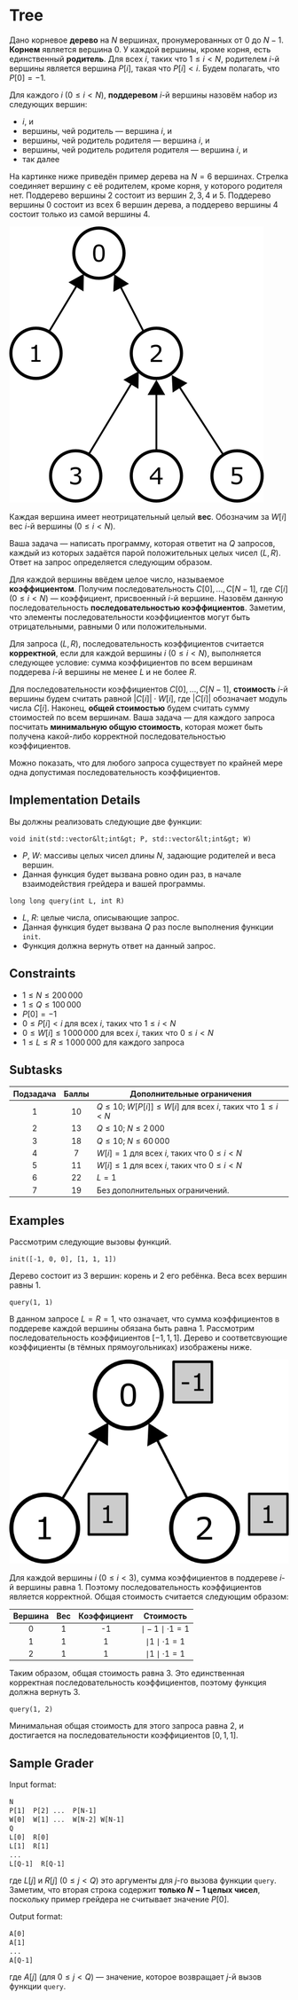 # Tree
Дано корневое **дерево** на $N$ вершинах, пронумерованных от $0$ до $N-1$. **Корнем** является вершина $0$. У каждой вершины, кроме корня, есть единственный **родитель**. Для всех $i$, таких что $1 \leq i < N$,
родителем $i$-й вершины является вершина $P[i]$, такая что $P[i] < i$.
Будем полагать, что $P[0] = -1$.

Для каждого $i$ ($0 \leq i < N$),
  **поддеревом** $i$-й вершины назовём набор из следующих вершин:
 * $i$, и
 * вершины, чей родитель — вершина $i$, и
 * вершины, чей родитель родителя — вершина $i$, и
 * вершины, чей родитель родителя родителя — вершина $i$, и
 * так далее
  
На картинке ниже приведён пример дерева на $N=6$ вершинах.
Стрелка соединяет вершину с её родителем, кроме корня, у которого родителя нет. Поддерево вершины $2$ состоит из вершин $2, 3, 4$ и $5$.
Поддерево вершины $0$ состоит из всех $6$ вершин дерева, а поддерево вершины $4$ состоит только из самой вершины $4$.

![](subtrees.png "150")

Каждая вершина имеет неотрицательный целый **вес**.
Обозначим за $W[i]$ вес $i$-й вершины ($0 \leq i < N$).

Ваша задача — написать программу, которая ответит на $Q$ запросов, каждый из которых задаётся парой положительных целых чисел $(L, R)$. Ответ на запрос определяется следующим образом.

Для каждой вершины ввёдем целое число, называемое **коэффициентом**. Получим последовательность $C[0], \ldots, C[N-1]$, где $C[i]$ ($0 \leq i < N$) — коэффициент, присвоенный $i$-й вершине. Назовём данную последовательность **последовательностью коэффициентов**. Заметим, что элементы последовательности коэффициентов могут быть отрицательными, равными $0$ или положительными.
 
 Для запроса $(L, R)$, последовательность коэффициентов считается **корректной**, если для каждой вершины $i$ ($0 \leq i < N$), выполняется следующее условие:
 сумма коэффициентов по всем вершинам поддерева $i$-й вершины не менее $L$ и не более $R$.
 
 Для последовательности коэффициентов $C[0], \ldots, C[N-1]$, **стоимость** $i$-й вершины будем считать равной $|C[i]| \cdot W[i]$, где $|C[i]|$ обозначает модуль числа $C[i]$. Наконец, **общей стоимостью** будем считать сумму стоимостей по всем вершинам. Ваша задача &mdash; для каждого запроса посчитать **минимальную общую стоимость**, которая может быть получена какой-либо корректной последовательностью коэффициентов.
 
Можно показать, что для любого запроса существует по крайней мере одна допустимая последовательность коэффициентов.

## Implementation Details

Вы должны реализовать следующие две функции:

```
void init(std::vector&lt;int&gt; P, std::vector&lt;int&gt; W)
```

* $P$, $W$: массивы целых чисел длины $N$, задающие родителей и веса вершин. 
* Данная функция будет вызвана ровно один раз, в начале взаимодействия грейдера и вашей программы.

```
long long query(int L, int R)
```
* $L$, $R$: целые числа, описывающие запрос.
* Данная функция будет вызвана $Q$ раз после выполнения функции `init`.
* Функция должна вернуть ответ на данный запрос.


## Constraints

* $1 \leq N \leq 200\,000$
* $1 \leq Q \leq 100\,000$
* $P[0] = -1$
* $0 \leq P[i] < i$ для всех $i$, таких что $1 \leq i < N$
* $0 \leq W[i] \leq 1\,000\,000$ для всех $i$, таких что $0 \leq i < N$
* $1 \leq L \leq R \leq 1\,000\,000$ для каждого запроса

## Subtasks

| Подзадача | Баллы  | Дополнительные ограничения |
| :-----: | :----: | ---------------------- |
|   1     |  $10$  | $Q \leq 10$; $W[P[i]] \leq W[i]$ для всех $i$, таких что $1 \leq i < N$
|   2     |  $13$  | $Q \leq 10$; $N \leq 2\,000$
|   3     |  $18$  | $Q \leq 10$; $N \leq 60\,000$
|   4     |  $7$   | $W[i] = 1$ для всех $i$, таких что $0 \leq i < N$
|   5     |  $11$  | $W[i] \leq 1$ для всех $i$, таких что $0 \leq i < N$
|   6     |  $22$  | $L = 1$
|   7     |  $19$  | Без дополнительных ограничений.



## Examples

Рассмотрим следующие вызовы функций.

```
init([-1, 0, 0], [1, 1, 1])
```

Дерево состоит из $3$ вершин: корень и $2$ его ребёнка.
Веса всех вершин равны $1$.

```
query(1, 1)
```

В данном запросе $L = R = 1$,
 что означает, что сумма коэффициентов в поддереве каждой вершины обязана быть равна $1$.
Рассмотрим последовательность коэффициентов $[-1, 1, 1]$.
Дерево и соответсвующие коэффициенты (в тёмных прямоугольниках) изображены ниже.

![](ex1.png "150")


Для каждой вершины $i$ ($0 \leq i < 3$), сумма коэффициентов в поддереве $i$-й вершины равна $1$.
Поэтому последовательность коэффициентов является корректной.
Общая стоимость считается следующим образом:


| Вершина | Вес | Коэффициент | Стоимость                      |
| :----: | :----: | :---------: | :-----------------------: |
|   0    |   1    |     -1      | $\mid -1 \mid \cdot 1 = 1$
|   1    |   1    |      1      | $\mid 1 \mid \cdot 1 = 1$
|   2    |   1    |      1      | $\mid 1 \mid \cdot 1 = 1$

Таким образом, общая стоимость равна $3$.
Это единственная корректная последовательность коэффициентов, поэтому функция должна вернуть $3$.

```
query(1, 2)
```

 Минимальная общая стоимость для этого запроса равна $2$, и достигается на последовательности коэффициентов $[0, 1, 1]$.

## Sample Grader

Input format:

```
N
P[1]  P[2] ...  P[N-1]
W[0]  W[1] ...  W[N-2] W[N-1]
Q
L[0]  R[0]
L[1]  R[1]
...
L[Q-1]  R[Q-1]
```

где $L[j]$ и $R[j]$
 ($0 \leq j < Q$)
 это аргументы для $j$-го вызова функции `query`.
Заметим, что вторая строка содержит **только $N-1$ целых чисел**,
 поскольку пример грейдера не считывает значение $P[0]$.

Output format:
```
A[0]
A[1]
...
A[Q-1]
```

где $A[j]$
 (для $0 \leq j < Q$) —
 значение, которое возвращает $j$-й вызов функции `query`.
